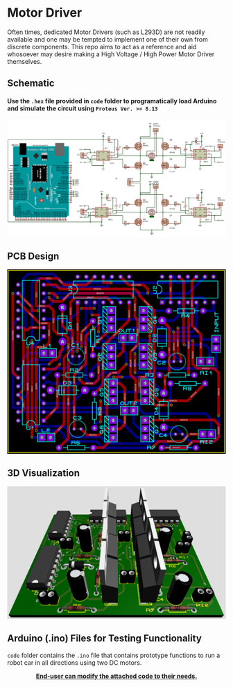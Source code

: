 # Motor Driver
Often times, dedicated Motor Drivers (such as L293D) are not readily available and one may be tempted to implement one of their own from discrete components. This repo aims to act as a reference and aid whosoever may desire making a High Voltage / High Power Motor Driver themselves.
## Schematic
#### Use the `.hex` file provided in `code` folder to programatically load Arduino and simulate the circuit using `Proteus Ver. >= 8.13`
![Schematic](resources/schematic.png)
## PCB Design
![PCB](resources/pcb.png)
## 3D Visualization
![Visualization](resources/vis.png)
## Arduino (.ino) Files for Testing Functionality
`code` folder contains the `.ino` file that contains prototype functions to run a robot car in all directions using two DC motors.
<p align="center">
  <a href="#"><b>End-user can modify the attached code to their needs. <b></a>
</p>
